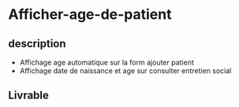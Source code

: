 # Afficher-age-de-patient

## description

- Affichage age automatique sur la form ajouter patient
- Affichage date de naissance et age sur consulter entretien social 

## Livrable